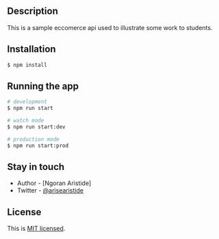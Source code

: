 ## Description

This is a sample eccomerce api used to illustrate some work to students.

## Installation

```bash
$ npm install
```

## Running the app

```bash
# development
$ npm run start

# watch mode
$ npm run start:dev

# production mode
$ npm run start:prod
```

## Stay in touch

- Author - [Ngoran Aristide]
- Twitter - [@arisearistide](https://twitter.com/arisearistide)

## License

This is [MIT licensed](LICENSE).

